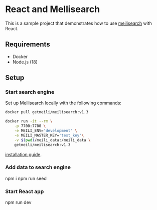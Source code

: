 # React and Mellisearch

This is a sample project that demonstrates how to use [meilisearch](https://www.meilisearch.com/) with React.

## Requirements

- Docker
- Node.js (18)

## Setup

### Start search engine

Set up Mellisearch locally with the following commands:

```bash
docker pull getmeili/meilisearch:v1.3

docker run -it --rm \
    -p 7700:7700 \
    -e MEILI_ENV='development' \
    -e MEILI_MASTER_KEY='test_key'\
    -v $(pwd)/meili_data:/meili_data \
    getmeili/meilisearch:v1.3
```

[installation guide](https://www.meilisearch.com/docs/learn/getting_started/installation#local-installation).

### Add data to search engine

npm i
npm run seed

### Start React app

npm run dev
